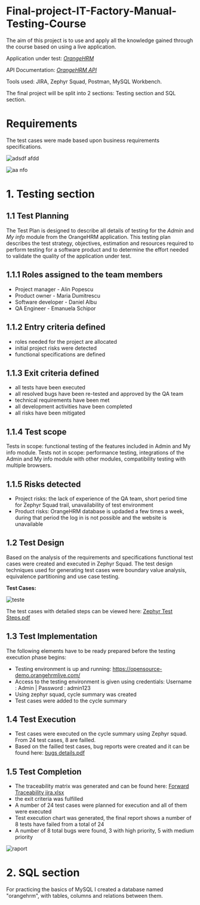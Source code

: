 # Final-project-IT-Factory-Manual-Testing-Course
The aim of this project is to use and apply all the knowledge gained through the course based on using a live application.

Application under test: *[OrangeHRM](https://opensource-demo.orangehrmlive.com/)*

API Documentation: *[OrangeHRM API](https://orangehrm.github.io/orangehrm-api-doc/)*

Tools used: JIRA, Zephyr Squad, Postman, MySQL Workbench.

The final project will be split into 2 sections: Testing section and SQL section.

# Requirements 
The test cases were made based upon business requirements specifications.

![adsdf afdd](https://user-images.githubusercontent.com/114079605/192904791-fb3123c2-52c1-4737-9511-956dda39304e.png)

![aa nfo](https://user-images.githubusercontent.com/114079605/192905164-e8b0cfbc-f167-42e4-862c-b4b0e30b63c0.png)


# 1. Testing section
## 1.1 Test Planning

The Test Plan is designed to describe all details of testing for the *Admin* and *My info* module from the OrangeHRM application.
This testing plan describes the test strategy, objectives, estimation and resources required to perform testing for a software product and to determine
the effort needed to validate the quality of the application under test.

## 1.1.1 Roles assigned to the team members 
- Project manager - Alin Popescu
- Product owner - Maria Dumitrescu
- Software developer - Daniel Albu
- QA Engineer - Emanuela Schipor

## 1.1.2 Entry criteria defined
- roles needed for the project are allocated
- initial project risks were detected 
- functional specifications are defined

## 1.1.3 Exit criteria defined
 - all tests have been executed
 - all resolved bugs have been re-tested and approved by the QA team
 - technical requirements have been met
 - all development activities have been completed
 - all risks have been mitigated
 
## 1.1.4 Test scope
Tests in scope: functional testing of the features included in Admin and My info module. 
Tests not in scope: performance testing, integrations of the Admin and My info module with other modules, compatibility testing with multiple browsers.
 
## 1.1.5 Risks detected
- Project risks: the lack of experience of the QA team, short period time for Zephyr Squad trail, unavailability of test environment
- Product risks: OrangeHRM database is updaded a few times a week, during that period the log in is not possible and the website is unavailable

## 1.2 Test Design
Based on the analysis of the requirements and specifications functional test cases were created and executed in Zephyr Squad.
The test design techniques used for generating test cases were boundary value analysis, equivalence partitioning and use case testing.

**Test Cases:**

![teste](https://user-images.githubusercontent.com/114079605/193084142-1726cddd-1e53-4248-8e45-13d653cac065.png)

The test cases with detalied steps can be viewed here: [Zephyr Test Steps.pdf](https://github.com/SchEma453/Final-project-IT-Factory-Manual-Testing-Course/files/9677062/Zephyr.Test.Steps.pdf)

## 1.3 Test Implementation
The following elements have to be ready prepared before the testing execution phase begins:
- Testing environment is up and running: https://opensource-demo.orangehrmlive.com/
- Access to the testing environment is given using credentials: Username : Admin | Password : admin123
- Using zephyr squad, cycle summary was created
- Test cases were added to the cycle summary

## 1.4 Test Execution
- Test cases were executed on the cycle summary using Zephyr squad. From 24 test cases, 8 are failled.
- Based on the failled test cases, bug reports were created and it can be found here: 
[bugs details.pdf](https://github.com/SchEma453/Final-project-IT-Factory-Manual-Testing-Course/files/9677948/bugs.details.pdf)

## 1.5 Test Completion

- The traceability matrix was generated and can be found here: [Forward Traceability jira.xlsx](https://github.com/SchEma453/Final-project-IT-Factory-Manual-Testing-Course/files/9678040/Forward.Traceability.jira.xlsx)
- the exit criteria was fulfilled
- A number of 24 test cases were planned for execution and all of them were executed
- Test execution chart was generated, the final report shows a number of 8 tests have failed from a total of 24
- A number of 8 total bugs were found, 3 with high priority, 5 with medium priority

![raport](https://user-images.githubusercontent.com/114079605/193115536-d0bd6b43-1cb3-4550-bf28-96600ef7fbea.png)

# 2. SQL section
For practicing the basics of MySQL I created a database named "orangehrm", with tables, columns and relations between them. 


